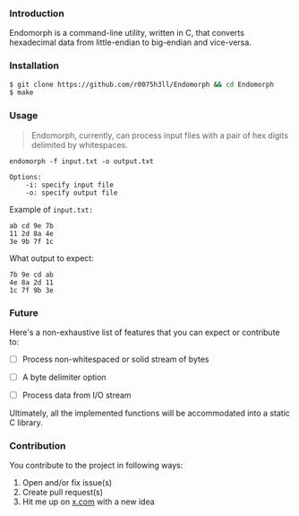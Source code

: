 ### Introduction

Endomorph is a command-line utility, written in C, that converts hexadecimal data from little-endian to big-endian and vice-versa.

### Installation

```bash
$ git clone https://github.com/r0075h3ll/Endomorph && cd Endomorph
$ make
```

### Usage

> Endomorph, currently, can process input files with a pair of hex digits delimited by whitespaces.

```
endomorph -f input.txt -o output.txt

Options:
	-i: specify input file
	-o: specify output file
```


Example of `input.txt:`
```
ab cd 9e 7b
11 2d 8a 4e
3e 9b 7f 1c
``` 


What output to expect:

```
7b 9e cd ab 
4e 8a 2d 11 
1c 7f 9b 3e
```

### Future

Here's a non-exhaustive list of features that you can expect or contribute to:
- [ ] Process non-whitespaced or solid stream of bytes
- [ ] A byte delimiter option
- [ ] Process data from I/O stream 


Ultimately, all the implemented functions will be accommodated into a static C library.

### Contribution

You contribute to the project in following ways:
1. Open and/or fix issue(s)
2. Create pull request(s)
3. Hit me up on <a href="https://x.com/r0075h3ll" target="_blank">x.com</a> with a new idea